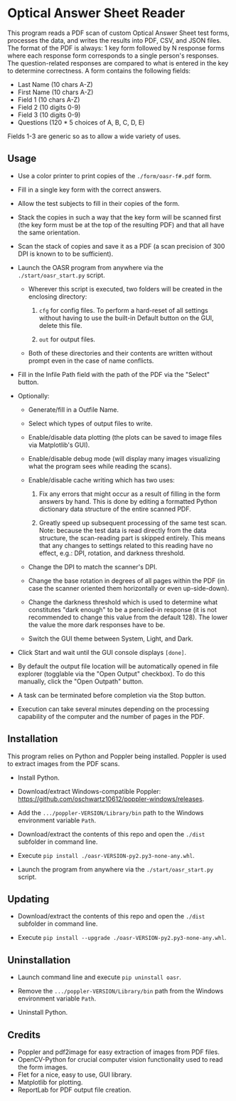 # Optical Answer Sheet Reader

This program reads a PDF scan of custom Optical Answer Sheet test forms, processes the data, and writes the results into PDF, CSV, and JSON files. The format of the PDF is always: 1 key form followed by N response forms where each response form corresponds to a single person's responses. The question-related responses are compared to what is entered in the key to determine correctness. A form contains the following fields:

- Last Name (10 chars A-Z)
- First Name (10 chars A-Z)
- Field 1 (10 chars A-Z)
- Field 2 (10 digits 0-9)
- Field 3 (10 digits 0-9)
- Questions (120 * 5 choices of A, B, C, D, E)

Fields 1-3 are generic so as to allow a wide variety of uses.

## Usage

- Use a color printer to print copies of the `./form/oasr-f#.pdf` form.

- Fill in a single key form with the correct answers.

- Allow the test subjects to fill in their copies of the form.

- Stack the copies in such a way that the key form will be scanned first (the key form must be at the top of the resulting PDF) and that all have the same orientation.

- Scan the stack of copies and save it as a PDF (a scan precision of 300 DPI is known to to be sufficient).

- Launch the OASR program from anywhere via the `./start/oasr_start.py` script.
    - Wherever this script is executed, two folders will be created in the enclosing directory:
        1. `cfg` for config files. To perform a hard-reset of all settings without having to use the built-in Default button on the GUI, delete this file.

        2. `out` for output files.

    - Both of these directories and their contents are written without prompt even in the case of name conflicts.

- Fill in the Infile Path field with the path of the PDF via the "Select" button.

- Optionally:
    - Generate/fill in a Outfile Name.

    - Select which types of output files to write.

    - Enable/disable data plotting (the plots can be saved to image files via Matplotlib's GUI).

    - Enable/disable debug mode (will display many images visualizing what the program sees while reading the scans).

    - Enable/disable cache writing which has two uses:
        1. Fix any errors that might occur as a result of filling in the form answers by hand. This is done by editing a formatted Python dictionary data structure of the entire scanned PDF.

        2. Greatly speed up subsequent processing of the same test scan. Note: because the test data is read directly from the data structure, the scan-reading part is skipped entirely. This means that any changes to settings related to this reading have no effect, e.g.: DPI, rotation, and darkness threshold.

    - Change the DPI to match the scanner's DPI.

    - Change the base rotation in degrees of all pages within the PDF (in case the scanner oriented them horizontally or even up-side-down).

    - Change the darkness threshold which is used to determine what constitutes "dark enough" to be a penciled-in response (it is not recommended to change this value from the default 128). The lower the value the more dark responses have to be.

    - Switch the GUI theme between System, Light, and Dark.

- Click Start and wait until the GUI console displays `[done]`.

- By default the output file location will be automatically opened in file explorer (togglable via the "Open Output" checkbox). To do this manually, click the "Open Outpath" button.

- A task can be terminated before completion via the Stop button.

- Execution can take several minutes depending on the processing capability of the computer and the number of pages in the PDF.

## Installation

This program relies on Python and Poppler being installed. Poppler is used to extract images from the PDF scans.

- Install Python.

- Download/extract Windows-compatible Poppler: https://github.com/oschwartz10612/poppler-windows/releases.

- Add the `.../poppler-VERSION/Library/bin` path to the Windows environment variable `Path`.

- Download/extract the contents of this repo and open the `./dist` subfolder in command line.

- Execute `pip install ./oasr-VERSION-py2.py3-none-any.whl`.

- Launch the program from anywhere via the `./start/oasr_start.py` script.

## Updating

- Download/extract the contents of this repo and open the `./dist` subfolder in command line.

- Execute `pip install --upgrade ./oasr-VERSION-py2.py3-none-any.whl`.

## Uninstallation

- Launch command line and execute `pip uninstall oasr`.

- Remove the `.../poppler-VERSION/Library/bin` path from the Windows environment variable `Path`.

- Uninstall Python.

## Credits

- Poppler and pdf2image for easy extraction of images from PDF files.
- OpenCV-Python for crucial computer vision functionality used to read the form images.
- Flet for a nice, easy to use, GUI library.
- Matplotlib for plotting.
- ReportLab for PDF output file creation.
